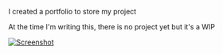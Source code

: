 I created a portfolio to store my project

At the time I'm writing this, there is no project yet but it's a WIP

<a href='https://sabrinalokman.netlify.app/'>![Screenshot](public/resume-screenshot.png)</a>
